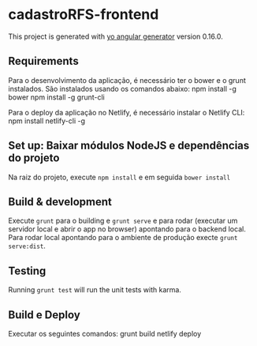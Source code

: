 # cadastroRFS-frontend

This project is generated with [yo angular generator](https://github.com/yeoman/generator-angular)
version 0.16.0.

## Requirements

Para o desenvolvimento da aplicação, é necessário ter o bower e o grunt instalados. São instalados usando os comandos abaixo:
npm install -g bower
npm install -g grunt-cli

Para o deploy da aplicação no Netlify, é necessário instalar o Netlify CLI:
npm install netlify-cli -g


## Set up: Baixar módulos NodeJS e dependências do projeto

Na raiz do projeto, execute `npm install` e em seguida `bower install`

## Build & development

Execute `grunt` para o building e `grunt serve` e para rodar (executar um servidor local e abrir o app no browser) apontando para o backend local.
Para rodar local apontando para o ambiente de produção execte `grunt serve:dist`.

## Testing

Running `grunt test` will run the unit tests with karma.

## Build e Deploy

Executar os seguintes comandos:
grunt build
netlify deploy
